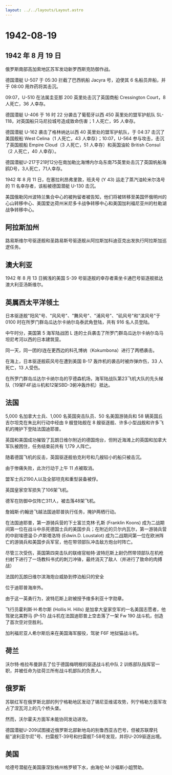 ```yaml
---
layout: ../../layouts/Layout.astro
---
```


# 1942-08-19

## 1942 年 8 月 19 日

俄罗斯南部高加索地区苏军发动新罗西斯克防御作战。

德国潜艇 U-507 于 05:30 拦截了巴西帆船 Jacyra 号，迫使其 6
名船员弃船，并于 08:00 用炸药将其击沉。

09:07，U-510 在法属圭亚那 200 英里处击沉了英国商船 Cressington Court，8
人死亡，36 人幸存。

德国潜艇 U-406 于 16 时 22 分袭击了葡萄牙以西 450 英里处的盟军护航队
SL-118，对英国船只马尼拉城号造成致命伤害；1 人死亡，95 人幸存。

德国潜艇 U-162 袭击了格林纳达以西 40 英里处的盟军护航队，于 04:37
击沉了美国舰船 West Celina（1 人死亡，43 人幸存）；10:07，U-564
参与攻击，击沉了英国舰船 Empire Cloud（3 人死亡，51 人幸存）和英国油轮
British Consul（2 人死亡，40 人幸存）。

德国潜艇U-217于21时12分在南加勒比海博内尔岛东南75英里处击沉了英国帆船海鸥D号，3人死亡，71人幸存。

1942 年 8 月 11 日，在塞拉利昂弗里敦，班夫号 (Y 43)
运走了蒸汽油轮米尔洛号的 11 名幸存者，该船被德国潜艇 U-130 击沉。

美国俄勒冈州波特兰集合中心的被拘留者被告知，他们将被转移至美国怀俄明州的心山转移中心、美国爱达荷州米尼多卡战争转移中心和美国加利福尼亚州的杜勒湖战争转移中心。

## 阿拉斯加州

路易斯维尔号驱逐舰和圣路易斯号驱逐舰从阿拉斯加科迪亚克出发执行阿拉斯加巡逻任务。

## 澳大利亚

1942 年 8 月 13 日搁浅的美国 S-39
号驱逐舰的幸存者乘坐卡通巴号驱逐舰抵达澳大利亚汤斯维尔。

## 英属西太平洋领土

日本驱逐舰"阳风"号、"风风号"、"舞风号"、"浦风号"、"矶风号"和"滨风号"于
0100 时在所罗门群岛瓜达尔卡纳尔岛泰武角登陆，共有 916 名人员登陆。

中午时分，美国第 5 海军陆战团 L
连的士兵袭击了所罗门群岛瓜达尔卡纳尔岛马坦尼考河以西的日本建筑营。

同一天，同一团的I连在更西边的科孔博纳（Kokumbona）进行了两栖袭击。

在海上，日本驱逐舰萩风号在遭到美国 B-17 轰炸机的袭击时被炸弹炸伤，33
人死亡，13 人受伤。

在所罗门群岛瓜达尔卡纳尔岛的亨德森机场，海军陆战队第23飞机大队的先头梯队（19架F4F战斗机和12架SBD-3俯冲轰炸机）抵达。

## 法国

5,000 名加拿大士兵、1,000 名英国突击队员、50 名美国游骑兵和 58
辆英国丘吉尔坦克在朱比利行动中经由 9 艘登陆舰在 8
艘驱逐舰、许多小型战舰和许多飞机的掩护下登陆法国迪耶普。

英国和美国成功摧毁了瓦朗日维尔附近的德国炮台，但附近海滩上的英国和加拿大军队被困住，任务结束前共有
1,179 人阵亡。

随着德国飞机的反击，英国驱逐舰伯克利号和几艘较小的船只被击沉。

由于惨痛失败，此次行动于上午 11 点被取消。

盟军士兵2190人以及全部坦克和重型装备被俘。

英国皇家空军损失了106架飞机。

德军在防御中仅阵亡311人，被击落48架飞机。

詹姆斯·约翰逊飞越法国迪耶普执行任务，掩护两栖行动。

在法国迪耶普，第一游骑兵营的下士富兰克林·孔斯 (Franklin Koons)
成为二战期间第一位在战斗中杀死德国士兵的美国步兵；在附近的贝尔内瓦尔，第一游骑兵营的中尉埃德温·D·卢斯塔洛特
(Edwin.D. Loustalot)
成为二战期间第一位在欧洲阵亡的游骑兵和美国步兵军官，他在带领部队冲击敌方炮台时阵亡。

尽管三次受伤，英国第四突击队的联络官帕特·波特厄斯上尉仍然带领部队在机枪扫射下进行了一场教科书式的刺刀冲锋，最终消灭了敌人（并进行了致命的肉搏战）

法国的瓦朗日维尔滨海炮台威胁到停泊船只的安全

位于迪耶普海岸外。

由于这一英勇行为，波特厄斯上尉被授予维多利亚十字勋章。

飞行员霍利斯·H·希尔斯 (Hollis H. Hills)
是加拿大皇家空军的一名美国志愿者，他驾驶北美野马 (P-51)
战斗机在法国迪耶普上空击落了一架 Fw 190 战斗机，创造了首次空对空胜利。

加利福尼亚人希尔斯后来在美国海军服役，驾驶 F6F 地狱猫战斗机。

## 荷兰

沃尔特·格拉布曼辞去了位于德国梅明根的驱逐战斗机中队 2
训练部队指挥官一职，并被任命为驻荷兰所有战斗机部队的负责人。

## 俄罗斯

苏联红军在俄罗斯北部的列宁格勒地区发动了锡尼亚维诺攻势，列宁格勒方面军攻占了涅瓦河上的几个桥头堡。

然而，沃尔霍夫方面军未能协同发动进攻。

德国潜艇U-209试图接近俄罗斯北部新地岛的别鲁西亚古巴号，但被苏联摩托艇"波利亚尔尼"号、扫雷舰T-39号和扫雷舰T-58号发现，并将U-209驱逐出境。

## 美国

哈德号潜艇在美国康涅狄格州格罗顿下水，由海伦·M·沙福斯小姐赞助。